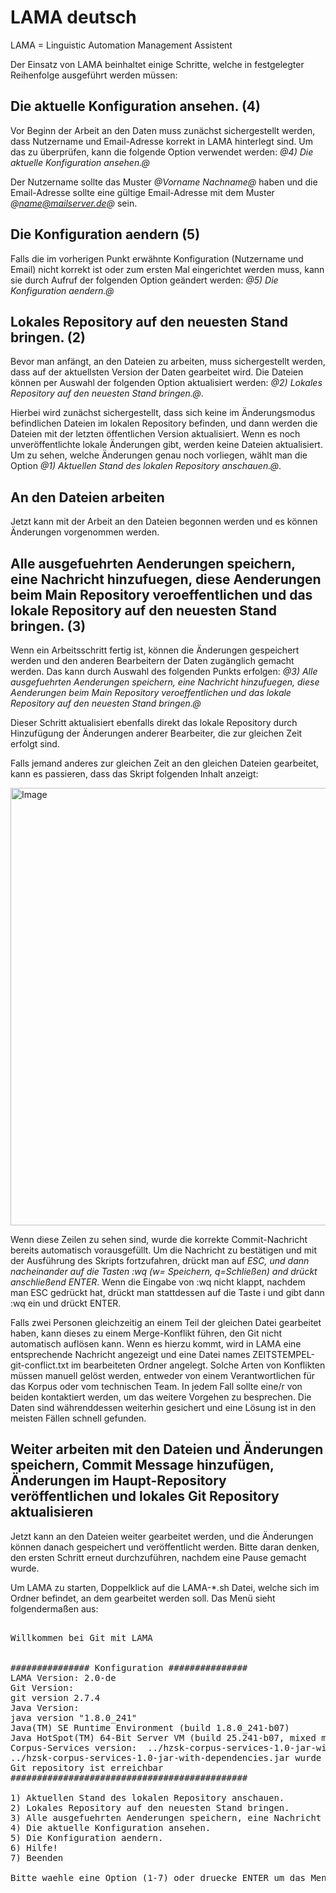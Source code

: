 # LAMA deutsch

LAMA = Linguistic Automation Management Assistent

Der Einsatz von LAMA beinhaltet einige Schritte, welche in festgelegter Reihenfolge ausgeführt werden müssen:

## Die aktuelle Konfiguration ansehen. (4)

Vor Beginn der Arbeit an den Daten muss zunächst sichergestellt werden, dass Nutzername und Email-Adresse korrekt in LAMA hinterlegt sind.
Um das zu überprüfen, kann die folgende Option verwendet werden:
*@4) Die aktuelle Konfiguration ansehen.@*

Der Nutzername sollte das Muster *@Vorname Nachname@* haben und die Email-Adresse sollte eine gültige Email-Adresse mit dem Muster *@name@mailserver.de@* sein.

## Die Konfiguration aendern (5)

Falls die im vorherigen Punkt erwähnte Konfiguration (Nutzername und Email) nicht korrekt ist oder zum ersten Mal eingerichtet werden muss, kann sie durch Aufruf der folgenden Option geändert werden:
*@5) Die Konfiguration aendern.@*

##  Lokales Repository auf den neuesten Stand bringen. (2)

Bevor man anfängt, an den Dateien zu arbeiten, muss sichergestellt werden, dass auf der aktuellsten Version der Daten gearbeitet wird. 
Die Dateien können per Auswahl der folgenden Option aktualisiert werden: 
*@2) Lokales Repository auf den neuesten Stand bringen.@*.

Hierbei wird zunächst sichergestellt, dass sich keine im Änderungsmodus befindlichen Dateien im lokalen Repository befinden, und dann werden die Dateien mit der letzten öffentlichen Version aktualisiert. 
Wenn es noch unveröffentlichte lokale Änderungen gibt, werden keine Dateien aktualisiert. Um zu sehen, welche Änderungen genau noch vorliegen, wählt man die Option 
*@1) Aktuellen Stand des lokalen Repository anschauen.@*.

## An den Dateien arbeiten

Jetzt kann mit der Arbeit an den Dateien begonnen werden und es können Änderungen vorgenommen werden.

## Alle ausgefuehrten Aenderungen speichern, eine Nachricht hinzufuegen, diese Aenderungen beim Main Repository veroeffentlichen und das lokale Repository auf den neuesten Stand bringen. (3)

Wenn ein Arbeitsschritt fertig ist, können die Änderungen gespeichert werden und den anderen Bearbeitern der Daten zugänglich gemacht werden. Das kann durch Auswahl des folgenden Punkts erfolgen: 
*@3) Alle ausgefuehrten Aenderungen speichern, eine Nachricht hinzufuegen, diese Aenderungen beim Main Repository veroeffentlichen und das lokale Repository auf den neuesten Stand bringen.@*

Dieser Schritt aktualisiert ebenfalls direkt das lokale Repository durch Hinzufügung der Änderungen anderer Bearbeiter, die zur gleichen Zeit erfolgt sind. 

Falls jemand anderes zur gleichen Zeit an den gleichen Dateien gearbeitet, kann es passieren, dass das Skript folgenden Inhalt anzeigt:

<img src="https://sarafordnet.files.wordpress.com/2017/02/image82.png" alt="Image" width="700" >

Wenn diese Zeilen zu sehen sind, wurde die korrekte Commit-Nachricht bereits automatisch vorausgefüllt. 
Um die Nachricht zu bestätigen und mit der Ausführung des Skripts fortzufahren, drückt man auf *ESC, und dann nacheinander auf die Tasten :wq (w= Speichern, q=Schließen) and drückt anschließend ENTER*.
Wenn die Eingabe von :wq nicht klappt, nachdem man ESC gedrückt hat, drückt man stattdessen auf die Taste i und gibt dann :wq ein und drückt ENTER.
 

Falls zwei Personen gleichzeitig an einem Teil der gleichen Datei gearbeitet haben, kann dieses zu einem Merge-Konflikt führen, den Git nicht automatisch auflösen kann. 
Wenn es hierzu kommt, wird in LAMA eine entsprechende Nachricht angezeigt und eine Datei names ZEITSTEMPEL-git-conflict.txt im bearbeiteten Ordner angelegt.
Solche Arten von Konflikten müssen manuell gelöst werden, entweder von einem Verantwortlichen für das Korpus oder vom technischen Team. In jedem Fall sollte eine/r von beiden kontaktiert werden, um das weitere Vorgehen zu besprechen.
Die Daten sind währenddessen weiterhin gesichert und eine Lösung ist in den meisten Fällen schnell gefunden.

## Weiter arbeiten mit den Dateien und Änderungen speichern, Commit Message hinzufügen, Änderungen im Haupt-Repository veröffentlichen und lokales Git Repository aktualisieren

Jetzt kann an den Dateien weiter gearbeitet werden, und die Änderungen können danach gespeichert und veröffentlicht werden. Bitte daran denken, den ersten Schritt erneut durchzuführen, nachdem eine Pause gemacht wurde. 

Um LAMA zu starten, Doppelklick auf die LAMA-*.sh Datei, welche sich im Ordner befindet, an dem gearbeitet werden soll. 
Das Menü sieht folgendermaßen aus:

<pre>

Willkommen bei Git mit LAMA

 
############### Konfiguration ###############
LAMA Version: 2.0-de
Git Version:
git version 2.7.4
Java Version:
java version "1.8.0_241"
Java(TM) SE Runtime Environment (build 1.8.0_241-b07)
Java HotSpot(TM) 64-Bit Server VM (build 25.241-b07, mixed mode)
Corpus-Services version:  ../hzsk-corpus-services-1.0-jar-with-dependencies.jar
../hzsk-corpus-services-1.0-jar-with-dependencies.jar wurde gefunden. 
Git repository ist erreichbar
#############################################
 
1) Aktuellen Stand des lokalen Repository anschauen.
2) Lokales Repository auf den neuesten Stand bringen.
3) Alle ausgefuehrten Aenderungen speichern, eine Nachricht hinzufuegen, diese Aenderungen beim Main Repository veroeffentlichen und das lokale Repository auf den neuesten Stand bringen.
4) Die aktuelle Konfiguration ansehen.
5) Die Konfiguration aendern.
6) Hilfe!
7) Beenden

Bitte waehle eine Option (1-7) oder druecke ENTER um das Menue anzuzeigen: 

</pre>
